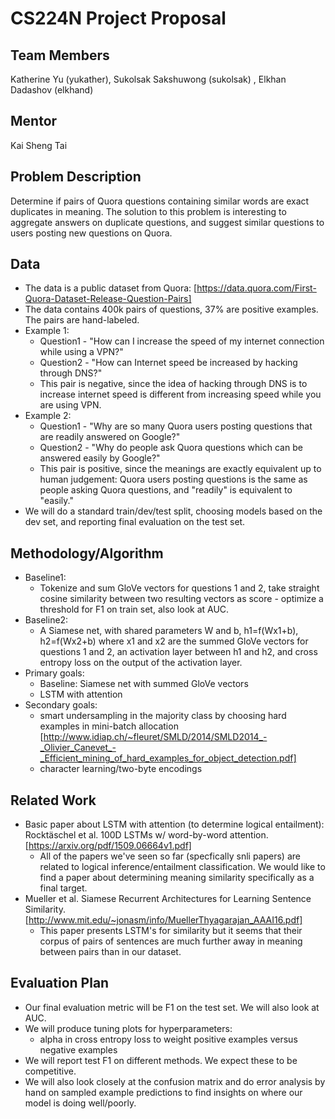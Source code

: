 # CS224N Project Proposal

## Team Members
Katherine Yu (yukather), Sukolsak Sakshuwong (sukolsak) , Elkhan Dadashov (elkhand)

## Mentor
Kai Sheng Tai

## Problem Description
Determine if pairs of Quora questions containing similar words are exact duplicates in meaning.  The solution to this problem is interesting to aggregate answers on duplicate questions, and suggest similar questions to users posting new questions on Quora.

## Data
* The data is a public dataset from Quora: [https://data.quora.com/First-Quora-Dataset-Release-Question-Pairs]
* The data contains 400k pairs of questions, 37% are positive examples. The pairs are hand-labeled.
* Example 1: 
  * Question1 - "How can I increase the speed of my internet connection while using a VPN?" 
  * Question2 - "How can Internet speed be increased by hacking through DNS?"
  * This pair is negative, since the idea of hacking through DNS is to increase internet speed is different from increasing speed while you are using VPN.
* Example 2:
  * Question1 - "Why are so many Quora users posting questions that are readily answered on Google?"
  * Question2 - "Why do people ask Quora questions which can be answered easily by Google?"
  * This pair is positive, since the meanings are exactly equivalent up to human judgement: Quora users posting questions is the same as people asking Quora questions, and "readily" is equivalent to "easily."
* We will do a standard train/dev/test split, choosing models based on the dev set, and reporting final evaluation on the test set.

## Methodology/Algorithm
* Baseline1:
  * Tokenize and sum GloVe vectors for questions 1 and 2, take straight cosine similarity between two resulting vectors as score - optimize a threshold for F1 on train set, also look at AUC.
* Baseline2: 
  <!-- 1-layer methods like logistic regression or SVM might not work well without feature engineering relatedness-features (e.g. cosine similarity on tf-idf), which we do not want to spend time on in this class. --> 
  * A Siamese net, with shared parameters W and b,  h1=f(Wx1+b), h2=f(Wx2+b) where x1 and x2 are the summed GloVe vectors for questions 1 and 2, an activation layer between h1 and h2, and cross entropy loss on the output of the activation layer.
* Primary goals:
   * Baseline: Siamese net with summed GloVe vectors
   * LSTM with attention
* Secondary goals:
   * smart undersampling in the majority class by choosing hard examples in mini-batch allocation [http://www.idiap.ch/~fleuret/SMLD/2014/SMLD2014_-_Olivier_Canevet_-_Efficient_mining_of_hard_examples_for_object_detection.pdf]
   * character learning/two-byte encodings

## Related Work

* Basic paper about LSTM with attention (to determine logical entailment): Rocktäschel et al. 100D LSTMs w/ word-by-word attention. [https://arxiv.org/pdf/1509.06664v1.pdf]
   * All of the papers we've seen so far (specfically snli papers) are related to logical inference/entailment classification. We would like to find a paper about determining meaning similarity specifically as a final target.
* Mueller et al. Siamese Recurrent Architectures for Learning Sentence Similarity. [http://www.mit.edu/~jonasm/info/MuellerThyagarajan_AAAI16.pdf]
   * This paper presents LSTM's for similarity but it seems that their corpus of pairs of sentences are much further away in meaning between pairs than in our dataset.


## Evaluation Plan
* Our final evaluation metric will be F1 on the test set. We will also look at AUC.
* We will produce tuning plots for hyperparameters: 
    * alpha in cross entropy loss to weight positive examples versus negative examples
* We will report test F1 on different methods. We expect these to be competitive.
* We will also look closely at the confusion matrix and do error analysis by hand on sampled example predictions to find insights on where our model is doing well/poorly.

